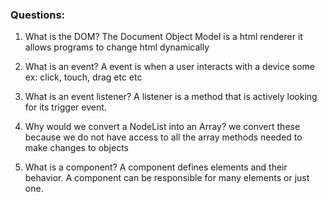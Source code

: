 ### Questions:
1. What is the DOM?
The Document Object Model is a html renderer it allows programs to change html dynamically

2. What is an event?
A event is when a user interacts with a device some ex: click, touch, drag etc etc

3. What is an event listener?
A listener is a method that is actively looking for its trigger event.

4. Why would we convert a NodeList into an Array?
we convert these because we do not have access to all the array methods needed to make changes to objects


5. What is a component? 
  A component defines elements and their behavior. A component can be responsible for many elements or just one. 
